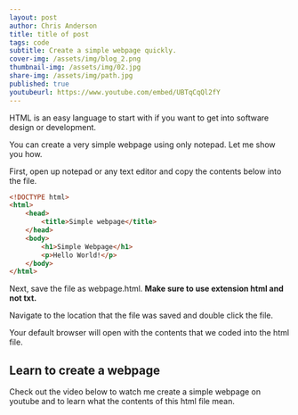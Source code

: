 ```yaml
---
layout: post
author: Chris Anderson
title: title of post
tags: code 
subtitle: Create a simple webpage quickly.
cover-img: /assets/img/blog_2.png
thumbnail-img: /assets/img/02.jpg
share-img: /assets/img/path.jpg
published: true
youtubeurl: https://www.youtube.com/embed/UBTqCqQl2fY
---
```


HTML is an easy language to start with if you want to get into software design or development. 

You can create a very simple webpage using only notepad. Let me show you how.

First, open up notepad or any text editor and copy the contents below into the file.

```html
<!DOCTYPE html>
<html>
    <head>
        <title>Simple webpage</title>
    </head>
    <body>
        <h1>Simple Webpage</h1>
        <p>Hello World!</p>
    </body>    
</html>
```

Next, save the file as webpage.html. **Make sure to use extension html and not txt.**

Navigate to the location that the file was saved and double click the file.

Your default browser will open with the contents that we coded into the html file.

## Learn to create a webpage 

Check out the video below to watch me create a simple webpage on youtube and to learn what the contents of this html file mean.


<!-- <div class="iframe-container">
<iframe width="560" height="315" src="https://www.youtube.com/embed/QsR7uAVTtSg" title="YouTube video player" frameborder="0" allow="accelerometer; autoplay; clipboard-write; encrypted-media; gyroscope; picture-in-picture" allowfullscreen></iframe>
</div> -->



